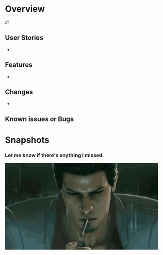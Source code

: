 # Overview
 <!-- Describe what this pull request accomplished. -->
#1

## User Stories
<!-- Your user stories. -->
-

## Features
<!-- Describe the features or functionality that this pull request has. -->
-

## Changes
<!-- Record any significant changes. -->
-

## Known issues or Bugs
<!-- Write down any issues or bugs that is still in this pull request.. -->

# Snapshots

### Let me know if there's anything I missed.
![](yakuza-kiryu.gif)
